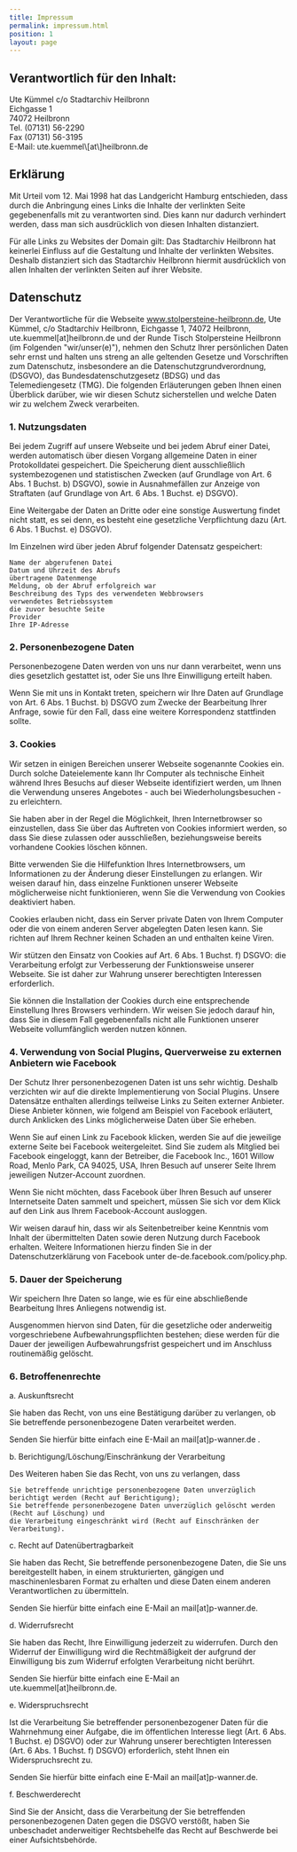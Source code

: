 ```yaml
---
title: Impressum
permalink: impressum.html
position: 1
layout: page
---
```


## Verantwortlich für den Inhalt:  
<p>Ute Kümmel c/o Stadtarchiv Heilbronn<br>
Eichgasse 1<br>
74072 Heilbronn<br>
Tel. (07131) 56-2290<br>
Fax (07131) 56-3195<br>
E-Mail: ute.kuemmel\[at\]heilbronn.de</p>  
 
## Erklärung  
Mit Urteil vom 12. Mai 1998 hat das Landgericht Hamburg entschieden, dass durch die Anbringung eines Links die Inhalte der verlinkten Seite gegebenenfalls mit zu verantworten sind. Dies kann nur dadurch verhindert werden, dass man sich ausdrücklich von diesen Inhalten distanziert.  

Für alle Links zu Websites der Domain gilt: Das Stadtarchiv Heilbronn hat keinerlei Einfluss auf die Gestaltung und Inhalte der verlinkten Websites. Deshalb distanziert sich das Stadtarchiv Heilbronn hiermit ausdrücklich von allen Inhalten der verlinkten Seiten auf ihrer Website.

## Datenschutz

Der Verantwortliche für die Webseite www.stolpersteine-heilbronn.de, Ute Kümmel, c/o Stadtarchiv Heilbronn, Eichgasse 1, 74072 Heilbronn, ute.kuemmel[at]heilbronn.de und der Runde Tisch Stolpersteine Heilbronn (im Folgenden "wir/unser(e)"), nehmen den Schutz Ihrer persönlichen Daten sehr ernst und halten uns streng an alle geltenden Gesetze und Vorschriften zum Datenschutz, insbesondere an die Datenschutzgrundverordnung, (DSGVO), das Bundesdatenschutzgesetz (BDSG) und das Telemediengesetz (TMG). Die folgenden Erläuterungen geben Ihnen einen Überblick darüber, wie wir diesen Schutz sicherstellen und welche Daten wir zu welchem Zweck verarbeiten.

### 1. Nutzungsdaten

Bei jedem Zugriff auf unsere Webseite und bei jedem Abruf einer Datei, werden automatisch über diesen Vorgang allgemeine Daten in einer Protokolldatei gespeichert. Die Speicherung dient ausschließlich systembezogenen und statistischen Zwecken (auf Grundlage von Art. 6 Abs. 1 Buchst. b) DSGVO), sowie in Ausnahmefällen zur Anzeige von Straftaten (auf Grundlage von Art. 6 Abs. 1 Buchst. e) DSGVO).

Eine Weitergabe der Daten an Dritte oder eine sonstige Auswertung findet nicht statt, es sei denn, es besteht eine gesetzliche Verpflichtung dazu (Art. 6 Abs. 1 Buchst. e) DSGVO).

Im Einzelnen wird über jeden Abruf folgender Datensatz gespeichert:

    Name der abgerufenen Datei
    Datum und Uhrzeit des Abrufs
    übertragene Datenmenge
    Meldung, ob der Abruf erfolgreich war
    Beschreibung des Typs des verwendeten Webbrowsers
    verwendetes Betriebssystem
    die zuvor besuchte Seite
    Provider
    Ihre IP-Adresse

### 2. Personenbezogene Daten

Personenbezogene Daten werden von uns nur dann verarbeitet, wenn uns dies gesetzlich gestattet ist, oder Sie uns Ihre Einwilligung erteilt haben.

Wenn Sie mit uns in Kontakt treten, speichern wir Ihre Daten auf Grundlage von Art. 6 Abs. 1 Buchst. b) DSGVO zum Zwecke der Bearbeitung Ihrer Anfrage, sowie für den Fall, dass eine weitere Korrespondenz stattfinden sollte.

### 3. Cookies

Wir setzen in einigen Bereichen unserer Webseite sogenannte Cookies ein. Durch solche Dateielemente kann Ihr Computer als technische Einheit während Ihres Besuchs auf dieser Webseite identifiziert werden, um Ihnen die Verwendung unseres Angebotes - auch bei Wiederholungsbesuchen - zu erleichtern.

Sie haben aber in der Regel die Möglichkeit, Ihren Internetbrowser so einzustellen, dass Sie über das Auftreten von Cookies informiert werden, so dass Sie diese zulassen oder ausschließen, beziehungsweise bereits vorhandene Cookies löschen können.

Bitte verwenden Sie die Hilfefunktion Ihres Internetbrowsers, um Informationen zu der Änderung dieser Einstellungen zu erlangen. Wir weisen darauf hin, dass einzelne Funktionen unserer Webseite möglicherweise nicht funktionieren, wenn Sie die Verwendung von Cookies deaktiviert haben.

Cookies erlauben nicht, dass ein Server private Daten von Ihrem Computer oder die von einem anderen Server abgelegten Daten lesen kann. Sie richten auf Ihrem Rechner keinen Schaden an und enthalten keine Viren.

Wir stützen den Einsatz von Cookies auf Art. 6 Abs. 1 Buchst. f) DSGVO: die Verarbeitung erfolgt zur Verbesserung der Funktionsweise unserer Webseite. Sie ist daher zur Wahrung unserer berechtigten Interessen erforderlich.

Sie können die Installation der Cookies durch eine entsprechende Einstellung Ihres Browsers verhindern. Wir weisen Sie jedoch darauf hin, dass Sie in diesem Fall gegebenenfalls nicht alle Funktionen unserer Webseite vollumfänglich werden nutzen können.

### 4. Verwendung von Social Plugins, Querverweise zu externen Anbietern wie Facebook

Der Schutz Ihrer personenbezogenen Daten ist uns sehr wichtig. Deshalb verzichten wir auf die direkte Implementierung von Social Plugins. Unsere Datensätze enthalten allerdings teilweise Links zu Seiten externer Anbieter. Diese Anbieter können, wie folgend am Beispiel von Facebook erläutert, durch Anklicken des Links möglicherweise Daten über Sie erheben.

Wenn Sie auf einen Link zu Facebook klicken, werden Sie auf die jeweilige externe Seite bei Facebook weitergeleitet. Sind Sie zudem als Mitglied bei Facebook eingeloggt, kann der Betreiber, die Facebook Inc., 1601 Willow Road, Menlo Park, CA 94025, USA, Ihren Besuch auf unserer Seite Ihrem jeweiligen Nutzer-Account zuordnen.

Wenn Sie nicht möchten, dass Facebook über Ihren Besuch auf unserer Internetseite Daten sammelt und speichert, müssen Sie sich vor dem Klick auf den Link aus Ihrem Facebook-Account ausloggen.

Wir weisen darauf hin, dass wir als Seitenbetreiber keine Kenntnis vom Inhalt der übermittelten Daten sowie deren Nutzung durch Facebook erhalten. Weitere Informationen hierzu finden Sie in der Datenschutzerklärung von Facebook unter de-de.facebook.com/policy.php.

### 5. Dauer der Speicherung

Wir speichern Ihre Daten so lange, wie es für eine abschließende Bearbeitung Ihres Anliegens notwendig ist.

Ausgenommen hiervon sind Daten, für die gesetzliche oder anderweitig vorgeschriebene Aufbewahrungspflichten bestehen; diese werden für die Dauer der jeweiligen Aufbewahrungsfrist gespeichert und im Anschluss routinemäßig gelöscht.

### 6. Betroffenenrechte

a. Auskunftsrecht

Sie haben das Recht, von uns eine Bestätigung darüber zu verlangen, ob Sie betreffende personenbezogene Daten verarbeitet werden.

Senden Sie hierfür bitte einfach eine E-Mail an mail[at]p-wanner.de .

b. Berichtigung/Löschung/Einschränkung der Verarbeitung

Des Weiteren haben Sie das Recht, von uns zu verlangen, dass

    Sie betreffende unrichtige personenbezogene Daten unverzüglich berichtigt werden (Recht auf Berichtigung);
    Sie betreffende personenbezogene Daten unverzüglich gelöscht werden (Recht auf Löschung) und
    die Verarbeitung eingeschränkt wird (Recht auf Einschränken der Verarbeitung).

c. Recht auf Datenübertragbarkeit

Sie haben das Recht, Sie betreffende personenbezogene Daten, die Sie uns bereitgestellt haben, in einem strukturierten, gängigen und maschinenlesbaren Format zu erhalten und diese Daten einem anderen Verantwortlichen zu übermitteln.

Senden Sie hierfür bitte einfach eine E-Mail an mail[at]p-wanner.de.

d. Widerrufsrecht

Sie haben das Recht, Ihre Einwilligung jederzeit zu widerrufen. Durch den Widerruf der Einwilligung wird die Rechtmäßigkeit der aufgrund der Einwilligung bis zum Widerruf erfolgten Verarbeitung nicht berührt.

Senden Sie hierfür bitte einfach eine E-Mail an ute.kuemmel[at]heilbronn.de.

e. Widerspruchsrecht

Ist die Verarbeitung Sie betreffender personenbezogener Daten für die Wahrnehmung einer Aufgabe, die im öffentlichen Interesse liegt (Art. 6 Abs. 1 Buchst. e) DSGVO) oder zur Wahrung unserer berechtigten Interessen (Art. 6 Abs. 1 Buchst. f) DSGVO) erforderlich, steht Ihnen ein Widerspruchsrecht zu.

Senden Sie hierfür bitte einfach eine E-Mail an mail[at]p-wanner.de.

f. Beschwerderecht

Sind Sie der Ansicht, dass die Verarbeitung der Sie betreffenden personenbezogenen Daten gegen die DSGVO verstößt, haben Sie unbeschadet anderweitiger Rechtsbehelfe das Recht auf Beschwerde bei einer Aufsichtsbehörde.
